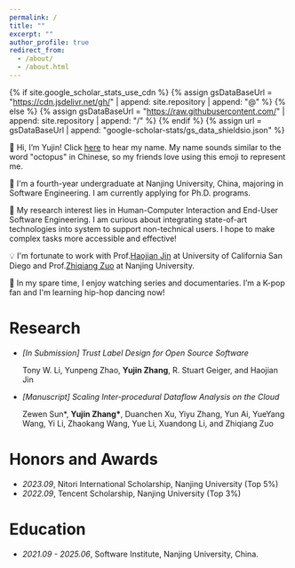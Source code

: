 ```yaml
---
permalink: /
title: ""
excerpt: ""
author_profile: true
redirect_from: 
  - /about/
  - /about.html
---
```


{% if site.google_scholar_stats_use_cdn %}
{% assign gsDataBaseUrl = "https://cdn.jsdelivr.net/gh/" | append: site.repository | append: "@" %}
{% else %}
{% assign gsDataBaseUrl = "https://raw.githubusercontent.com/" | append: site.repository | append: "/" %}
{% endif %}
{% assign url = gsDataBaseUrl | append: "google-scholar-stats/gs_data_shieldsio.json" %}

<span class='anchor' id='about-me'></span>

🐙 Hi, I’m Yujin! Click [here](https://hearmyname.net/say/cmn-cn/Yujin) to hear my name. My name sounds similar to the word "octopus" in Chinese, so my friends love using this emoji to represent me.

📖 I'm a fourth-year undergraduate at Nanjing University, China, majoring in Software Engineering. I am currently applying for Ph.D. programs.

🥰 My research interest lies in Human-Computer Interaction and End-User Software Engineering. I am curious about integrating state-of-art technologies into system to support non-technical users. I hope to make complex tasks more accessible and effective!

💡  I'm fortunate to work with Prof.[Haojian Jin](https://www.haojianj.in/) at University of California San Diego and Prof.[Zhiqiang Zuo](https://z-zhiqiang.github.io/) at Nanjing University.

🩵 In my spare time, I enjoy watching series and documentaries. I’m a K-pop fan and I'm learning hip-hop dancing now!

<!-- # 🔥 News -->
<!-- - *2022.02*: &nbsp;🎉🎉 Lorem ipsum dolor sit amet, consectetur adipiscing elit. Vivamus ornare aliquet ipsum, ac tempus justo dapibus sit amet. 
- *2022.02*: &nbsp;🎉🎉 Lorem ipsum dolor sit amet, consectetur adipiscing elit. Vivamus ornare aliquet ipsum, ac tempus justo dapibus sit amet.  -->

<!-- # Publication -->

<!-- <div class='paper-box'><div class='paper-box-image'><div><div class="badge">CVPR 2016</div><img src='images/500x300.png' alt="sym" width="100%"></div></div>
<div class='paper-box-text' markdown="1">

[Deep Residual Learning for Image Recognition](https://openaccess.thecvf.com/content_cvpr_2016/papers/He_Deep_Residual_Learning_CVPR_2016_paper.pdf)

**Kaiming He**, Xiangyu Zhang, Shaoqing Ren, Jian Sun

[**Project**](https://scholar.google.com/citations?view_op=view_citation&hl=zh-CN&user=DhtAFkwAAAAJ&citation_for_view=DhtAFkwAAAAJ:ALROH1vI_8AC) <strong><span class='show_paper_citations' data='DhtAFkwAAAAJ:ALROH1vI_8AC'></span></strong>
- Lorem ipsum dolor sit amet, consectetur adipiscing elit. Vivamus ornare aliquet ipsum, ac tempus justo dapibus sit amet. 
</div>
</div> -->

# Research


- *[In Submission] Trust Label Design for Open Source Software*
  
  Tony W. Li, Yunpeng Zhao, **Yujin Zhang**, R. Stuart Geiger, and Haojian Jin

- *[Manuscript] Scaling Inter-procedural Dataflow Analysis on the Cloud*
  
  Zewen Sun*, <strong>Yujin Zhang*</strong>, Duanchen Xu, Yiyu Zhang, Yun Ai, YueYang Wang, Yi Li, Zhaokang Wang, Yue Li, Xuandong Li, and Zhiqiang Zuo


# Honors and Awards

- *2023.09*, Nitori International Scholarship, Nanjing University (Top 5%) 
- *2022.09*, Tencent Scholarship, Nanjing University (Top 3%) 
<!-- - *2020.11*, Second Prize in National High School’s Mathematics Competition of China
- *2018.11*, First Prize in National Olympiad in Informatics in Provinces -->
  

# Education
- *2021.09 - 2025.06*, Software Institute, Nanjing University, China.

<!-- # 💻 Internships -->
<!-- - *2019.05 - 2020.02*, [Lorem](https://github.com/), China. -->